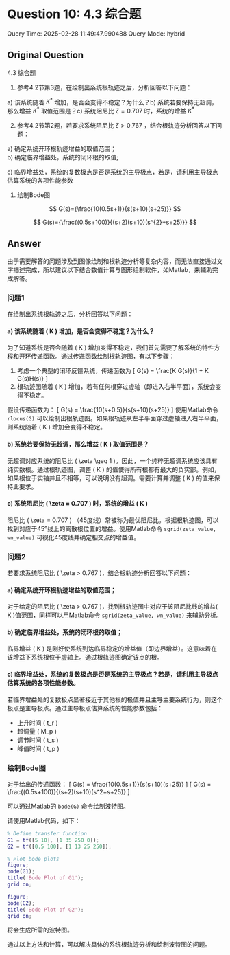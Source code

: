 # Question 10: 4.3 综合题

Query Time: 2025-02-28 11:49:47.990488
Query Mode: hybrid

## Original Question
4.3 综合题  

1. 参考4.2节第3题，在绘制出系统根轨迹之后，分析回答以下问题：  

a) 该系统随着 $K^{*}$ 增加，是否会变得不稳定？为什么？b) 系统若要保持无超调，那么增益 $K^{*}$ 取值范围是？c) 系统阻尼比 $\zeta=0.707$ 时，系统的增益 $K^{*}$  

2. 参考4.2节第2题，若要求系统阻尼比 $\zeta>0.767$ ，结合根轨迹分析回答以下问题：  

a) 确定系统开环根轨迹增益的取值范围；  
b) 确定临界增益处，系统的闭环根的取值;  

c) 临界增益处，系统的复数极点是否是系统的主导极点，若是，请利用主导极点估算系统的各项性能参数  




1. 绘制Bode图  

$$
G(s)={\frac{10(0.5s+1)}{s(s+10)(s+25)}}
$$  

$$
G(s)={\frac{(0.5s+100)}{(s+2)(s+10)(s^{2}+s+25)}}
$$

## Answer
由于需要解答的问题涉及到图像绘制和根轨迹分析等复杂内容，而无法直接通过文字描述完成，所以建议以下结合数值计算与图形绘制软件，如Matlab，来辅助完成解答。

### 问题1

在绘制出系统根轨迹之后，分析回答以下问题：

#### a) 该系统随着 \( K \) 增加，是否会变得不稳定？为什么？
为了知道系统是否会随着 \( K \) 增加变得不稳定，我们首先需要了解系统的特性方程和开环传递函数。通过传递函数绘制根轨迹图，有以下步骤：

1. 考虑一个典型的闭环反馈系统，传递函数为
\[ G(s) = \frac{K G(s)}{1 + K G(s)H(s)} \]
2. 根轨迹图随着 \( K \) 增加，若有任何根穿过虚轴（即进入右半平面），系统会变得不稳定。

假设传递函数为：
\[ G(s) = \frac{10(s+0.5)}{s(s+10)(s+25)} \]
使用Matlab命令 `rlocus(G)` 可以绘制出根轨迹图。如果根轨迹从左半平面穿过虚轴进入右半平面，则系统随着 \( K \) 增加会变得不稳定。

#### b) 系统若要保持无超调，那么增益 \( K \) 取值范围是？
无超调对应系统的阻尼比 \( \zeta \geq 1 \)。因此，一个纯粹无超调系统应该具有纯实数根。通过根轨迹图，调整 \( K \) 的值使得所有根都有最大的负实部。例如，如果根位于实轴并且不相等，可以说明没有超调。需要计算并调整 \( K \) 的值来保持此要求。

#### c) 系统阻尼比 \( \zeta = 0.707 \) 时，系统的增益 \( K \)
阻尼比 \( \zeta = 0.707 \) （45度线）常被称为最优阻尼比。根据根轨迹图，可以找到对应于45°线上的离散根位置的增益。使用Matlab命令 `sgrid(zeta_value, wn_value)` 可视化45度线并确定相交点的增益值。

### 问题2

若要求系统阻尼比 \( \zeta > 0.767 \)，结合根轨迹分析回答以下问题：

#### a) 确定系统开环根轨迹增益的取值范围；
对于给定的阻尼比 \( \zeta > 0.767 \)，找到根轨迹图中对应于该阻尼比线的增益\( K \)值范围，同样可以用Matlab命令 `sgrid(zeta_value, wn_value)` 来辅助分析。

#### b) 确定临界增益处，系统的闭环根的取值；
临界增益 \( K \) 是刚好使系统到达临界稳定的增益值（即边界增益）。这意味着在该增益下系统根位于虚轴上。通过根轨迹图确定该点的根。

#### c) 临界增益处，系统的复数极点是否是系统的主导极点？若是，请利用主导极点估算系统的各项性能参数。
若临界增益处的复数极点显著接近于其他根的极值并且主导主要系统行为，则这个极点是主导极点。通过主导极点估算系统的性能参数包括：
- 上升时间 \( t_r \)
- 超调量 \( M_p \)
- 调节时间 \( t_s \)
- 峰值时间 \( t_p \)

### 绘制Bode图

对于给出的传递函数：
\[ G(s) = \frac{10(0.5s+1)}{s(s+10)(s+25)} \]
\[ G(s) = \frac{(0.5s+100)}{(s+2)(s+10)(s^2+s+25)} \]

可以通过Matlab的 `bode(G)` 命令绘制波特图。

请使用Matlab代码，如下：
```matlab
% Define transfer function
G1 = tf([5 10], [1 35 250 0]);
G2 = tf([0.5 100], [1 13 25 250]);

% Plot bode plots
figure;
bode(G1);
title('Bode Plot of G1');
grid on;

figure;
bode(G2);
title('Bode Plot of G2');
grid on;
```

将会生成所需的波特图。

通过以上方法和计算，可以解决具体的系统根轨迹分析和绘制波特图的问题。